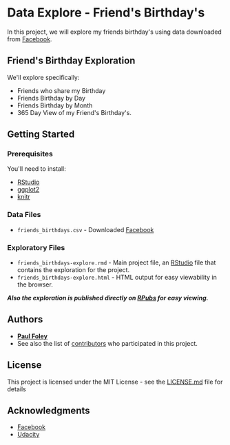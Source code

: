 # Data Explore - Friend's Birthday's

In this project, we will explore my friends birthday's using data downloaded from [Facebook](https://www.facebook.com/).


## Friend's Birthday Exploration

We'll explore specifically:

* Friends who share my Birthday
* Friends Birthday by Day
* Friends Birthday by Month
* 365 Day View of my Friend's Birthday's.


## Getting Started

### Prerequisites
You'll need to install:

* [RStudio](https://www.rstudio.com/products/rstudio/download/)
* [ggplot2](http://ggplot2.org/)
* [knitr](https://yihui.name/knitr/)

### Data Files

* `friends_birthdays.csv` - Downloaded [Facebook](https://www.facebook.com/)

### Exploratory Files

* `friends_birthdays-explore.rmd` - Main project file, an [RStudio](https://www.rstudio.com/products/rstudio/download/) file that contains the exploration for the project. 
* `friends_birthdays-explore.html` - HTML output for easy viewability in the browser.

_**Also the exploration is published directly on [RPubs](http://rpubs.com/paulfoley/friends_birthdays-explore) for easy viewing.**_


## Authors

* [**Paul Foley**](https://github.com/paulfoley)
* See also the list of [contributors](https://github.com/paulfoley/data-analyst/tree/master/Friends_Birthdays-Explore) who participated in this project.


## License

This project is licensed under the MIT License - see the [LICENSE.md](LICENSE.md) file for details


## Acknowledgments

* [Facebook](https://www.facebook.com/)
* [Udacity](https://www.udacity.com/)